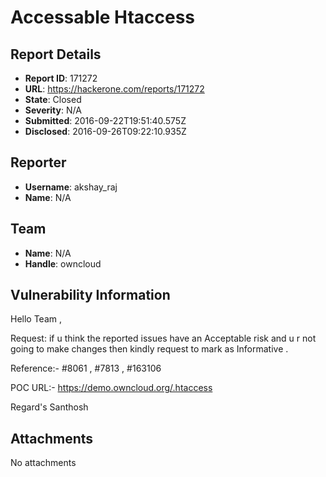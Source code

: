 # Accessable Htaccess

## Report Details
- **Report ID**: 171272
- **URL**: https://hackerone.com/reports/171272
- **State**: Closed
- **Severity**: N/A
- **Submitted**: 2016-09-22T19:51:40.575Z
- **Disclosed**: 2016-09-26T09:22:10.935Z

## Reporter
- **Username**: akshay_raj
- **Name**: N/A

## Team
- **Name**: N/A
- **Handle**: owncloud

## Vulnerability Information
Hello Team ,

Request: if u think the reported issues have an Acceptable risk and u r not going to make changes then kindly request to mark as Informative .

Reference:- #8061 , #7813 , #163106

POC URL:-
https://demo.owncloud.org/.htaccess

Regard's
Santhosh

## Attachments
No attachments
